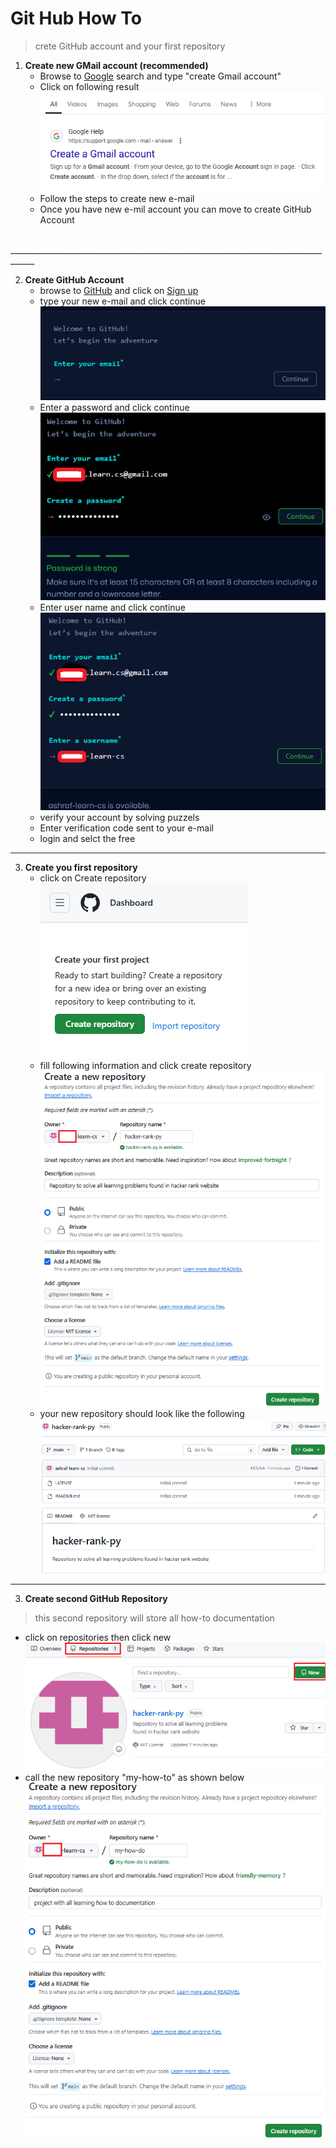 Git Hub How To
===================
> crete GitHub account and your first repository  

1. **Create new GMail account (recommended)** 
   - Browse to [Google](https://www.google.com/) search and type "create Gmail account" 
   - Click on following result 
   ![alt text](./images/Google-gmail-search.png)
   - Follow the steps to create new e-mail
   - Once you have new e-mil account you can move to create GitHub Account
<br>
____________________________________________________________________________________

2. **Create GitHub Account**
   - browse to [GitHub](https://github.com/) and click on [Sign up](https://github.com/signup?ref_cta=Sign+up&ref_loc=header+logged+out&ref_page=%2F&source=header-home) 
   - type your new e-mail and click continue
   ![alt text](./images/GitHub-new-account-01.png)
   - Enter a password and click continue
   ![alt text](./images/02-github-how-to.png)
   - Enter user name and click continue
   ![alt text](./images/03-github-how-to.png)
   - verify your account by solving puzzels
   - Enter verification code sent to your e-mail
   - login and selct the free
__________________________________________________________________________________

3. **Create you first repository**
   - click on Create repository
![alt text](./images/04-github-how-to.png)
   - fill following information and click create repository
   ![alt text](./images/05-github-how-to.png)
   - your new repository should look like the following
   ![alt text](./images/06-github-how-to.png)
____________________________________________________________________________________

3. **Create second GitHub Repository**
>this second repository will store all how-to documentation  

   - click on repositories then click new
   ![alt text](./images/07-github-how-to.png)
   - call the new repository "my-how-to" as shown below
   ![alt text](./images/08-github-how-to.png)